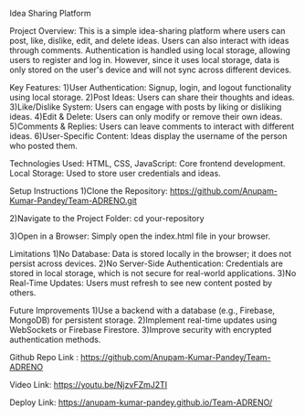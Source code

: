 Idea Sharing Platform

Project Overview:
This is a simple idea-sharing platform where users can post, like, dislike, edit, and delete ideas. Users can also interact with ideas through comments. Authentication is handled using local storage, allowing users to register and log in. However, since it uses local storage, data is only stored on the user's device and will not sync across different devices.

Key Features:
1)User Authentication: Signup, login, and logout functionality using local storage.
2)Post Ideas: Users can share their thoughts and ideas.
3)Like/Dislike System: Users can engage with posts by liking or disliking ideas.
4)Edit & Delete: Users can only modify or remove their own ideas.
5)Comments & Replies: Users can leave comments to interact with different ideas.
6)User-Specific Content: Ideas display the username of the person who posted them.

Technologies Used:
HTML, CSS, JavaScript: Core frontend development.
Local Storage: Used to store user credentials and ideas.

Setup Instructions
1)Clone the Repository:
  https://github.com/Anupam-Kumar-Pandey/Team-ADRENO.git

2)Navigate to the Project Folder:
  cd your-repository

3)Open in a Browser:
  Simply open the index.html file in your browser.

Limitations
1)No Database: Data is stored locally in the browser; it does not persist across devices.
2)No Server-Side Authentication: Credentials are stored in local storage, which is not secure for real-world applications.
3)No Real-Time Updates: Users must refresh to see new content posted by others.

Future Improvements
1)Use a backend with a database (e.g., Firebase, MongoDB) for persistent storage.
2)Implement real-time updates using WebSockets or Firebase Firestore.
3)Improve security with encrypted authentication methods.

Github Repo Link : https://github.com/Anupam-Kumar-Pandey/Team-ADRENO

Video Link: https://youtu.be/NjzvFZmJ2TI

Deploy Link: https://anupam-kumar-pandey.github.io/Team-ADRENO/